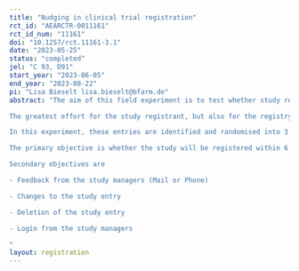 ```yaml
---
title: "Nudging in clinical trial registration"
rct_id: "AEARCTR-0011161"
rct_id_num: "11161"
doi: "10.1257/rct.11161-3.1"
date: "2023-05-25"
status: "completed"
jel: "C 93, D91"
start_year: "2023-06-05"
end_year: "2023-08-22"
pi: "Lisa Bieselt lisa.bieselt@bfarm.de"
abstract: "The aim of this field experiment is to test whether study registrants in the German Clinical Trials Register can be nudged to complete their registration. 
The greatest effort for the study registrant, but also for the registry staff, arises during the initial application for registration. Afterwards, usually only a few queries have to be processed in order to complete the registration in the registry. 
In this experiment, these entries are identified and randomised into 3 groups. 2 groups receive emails with a selected nudges. 1 group serves as a control.
The primary objective is whether the study will be registered within 6 weeks of the nudge. 
Secondary objectives are 
- Feedback from the study managers (Mail or Phone)
- Changes to the study entry 
- Deletion of the study entry
- Login from the study managers
"
layout: registration
---
```


